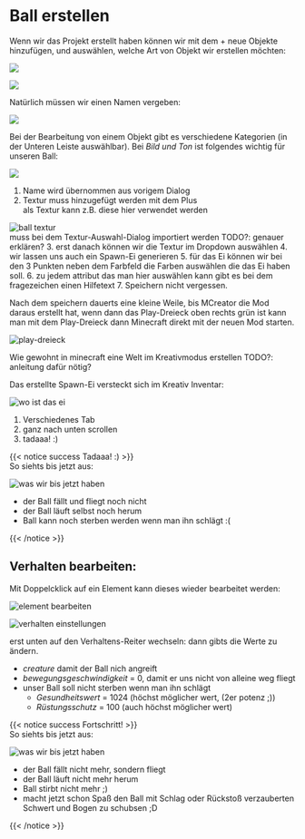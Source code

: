 # Ball erstellen
Wenn wir das Projekt erstellt haben können wir mit dem + neue Objekte hinzufügen, und auswählen, welche Art von Objekt wir erstellen möchten:

![](ide-start.png)

![](lebewesen-erstellen-0.png)

Natürlich müssen wir einen Namen vergeben:

![](lebewesen-erstellen-1.png)

Bei der Bearbeitung von einem Objekt gibt es verschiedene Kategorien (in der Unteren Leiste auswählbar).
Bei *Bild und Ton* ist folgendes wichtig für unseren Ball:

![](lebewesen-erstellen-2-bild-ton.png)
1. Name wird übernommen aus vorigem Dialog
2. Textur muss hinzugefügt werden mit dem Plus  
als Textur kann z.B. diese hier verwendet werden  

![ball textur](flugball-texture.png)  
muss bei dem Textur-Auswahl-Dialog importiert werden 
TODO?: genauer erklären?
3. erst danach können wir die Textur im Dropdown auswählen
4. wir lassen uns auch ein Spawn-Ei generieren
5. für das Ei können wir bei den 3 Punkten neben dem Farbfeld die Farben auswählen die das Ei haben soll.
6. zu jedem attribut das man hier auswählen kann gibt es bei dem fragezeichen einen Hilfetext
7. Speichern nicht vergessen.

Nach dem speichern dauerts eine kleine Weile, bis MCreator die Mod daraus erstellt hat, wenn dann das Play-Dreieck oben rechts grün ist kann man mit dem Play-Dreieck dann Minecraft direkt mit der neuen Mod starten.

![play-dreieck](ide-start-play-dreieck.png)

Wie gewohnt in minecraft eine Welt im Kreativmodus erstellen
TODO?: anleitung dafür nötig?

Das erstellte Spawn-Ei versteckt sich im Kreativ Inventar:

![wo ist das ei](ingame-wo-ist-das-spawn-ei.png)

1. Verschiedenes Tab
2. ganz nach unten scrollen
3. tadaaa! :)

{{< notice success Tadaaa! :) >}}  
So siehts bis jetzt aus:

![was wir bis jetzt haben](ingame-so-siehts-bis-jetzt-aus-0.png)
- der Ball fällt und fliegt noch nicht
- der Ball läuft selbst noch herum
- Ball kann noch sterben werden wenn man ihn schlägt :(

{{< /notice >}}


## Verhalten bearbeiten:
Mit Doppelcklick auf ein Element kann dieses wieder bearbeitet werden:

![element bearbeiten](ide-start-element-bearbeiten.png)

![verhalten einstellungen](lebewesen-erstellen-2-verhalten.png)

erst unten auf den Verhaltens-Reiter wechseln:
dann gibts die Werte zu ändern.
- *creature* damit der Ball nich angreift
- *bewegungsgeschwindigkeit* = 0, damit er uns nicht von alleine weg fliegt
- unser Ball soll nicht sterben wenn man ihn schlägt
    - *Gesundheitswert* = 1024 (höchst möglicher wert, (2er potenz ;)) 
    - *Rüstungsschutz* = 100 (auch höchst möglicher wert)

{{< notice success Fortschritt! >}}  
So siehts bis jetzt aus:

![was wir bis jetzt haben](ingame-so-siehts-bis-jetzt-aus-1.png)
- der Ball fällt nicht mehr, sondern fliegt
- der Ball läuft nicht mehr herum
- Ball stirbt nicht mehr ;)
- macht jetzt schon Spaß den Ball mit Schlag oder Rückstoß verzauberten Schwert und Bogen zu schubsen ;D

{{< /notice >}}
